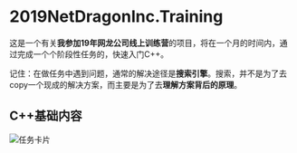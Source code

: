 # 2019NetDragonInc.Training

这是一个有关**我参加19年网龙公司线上训练营**的项目，将在一个月的时间内，通过完成一个个阶段性任务的，快速入门C++。

记住：在做任务中遇到问题，通常的解决途径是**搜索引擎**。搜索，并不是为了去copy一个现成的解决方案，而主要是为了去**理解方案背后的原理**。

## C++基础内容

![任务卡片](https://github.com/wushuangabao/2019NetDragonInc.Training/blob/master/%E7%AC%AC%E4%B8%80%E9%98%B6%E6%AE%B5C%2B%2B/%E7%AC%AC%E4%B8%80%E9%98%B6%E6%AE%B5%E4%BB%BB%E5%8A%A1%E5%8D%A1.png)



